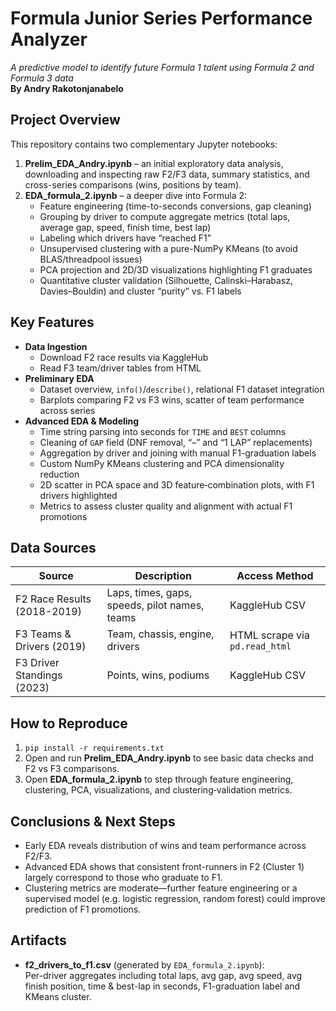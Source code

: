 # Formula Junior Series Performance Analyzer  
*A predictive model to identify future Formula 1 talent using Formula 2 and Formula 3 data*  
**By Andry Rakotonjanabelo**

## Project Overview  
This repository contains two complementary Jupyter notebooks:  
1. **Prelim_EDA_Andry.ipynb** – an initial exploratory data analysis, downloading and inspecting raw F2/F3 data, summary statistics, and cross-series comparisons (wins, positions by team).  
2. **EDA_formula_2.ipynb** – a deeper dive into Formula 2:  
   - Feature engineering (time-to-seconds conversions, gap cleaning)  
   - Grouping by driver to compute aggregate metrics (total laps, average gap, speed, finish time, best lap)  
   - Labeling which drivers have “reached F1”  
   - Unsupervised clustering with a pure-NumPy KMeans (to avoid BLAS/threadpool issues)  
   - PCA projection and 2D/3D visualizations highlighting F1 graduates  
   - Quantitative cluster validation (Silhouette, Calinski–Harabasz, Davies–Bouldin) and cluster “purity” vs. F1 labels

## Key Features  
- **Data Ingestion**  
  - Download F2 race results via KaggleHub  
  - Read F3 team/driver tables from HTML  
- **Preliminary EDA**  
  - Dataset overview, `info()`/`describe()`, relational F1 dataset integration  
  - Barplots comparing F2 vs F3 wins, scatter of team performance across series  
- **Advanced EDA & Modeling**  
  - Time string parsing into seconds for `TIME` and `BEST` columns  
  - Cleaning of `GAP` field (DNF removal, “–” and “1 LAP” replacements)  
  - Aggregation by driver and joining with manual F1-graduation labels  
  - Custom NumPy KMeans clustering and PCA dimensionality reduction  
  - 2D scatter in PCA space and 3D feature‐combination plots, with F1 drivers highlighted  
  - Metrics to assess cluster quality and alignment with actual F1 promotions  

## Data Sources  
| Source | Description | Access Method |
|--------|-------------|---------------|
| F2 Race Results (2018-2019) | Laps, times, gaps, speeds, pilot names, teams | KaggleHub CSV |
| F3 Teams & Drivers (2019) | Team, chassis, engine, drivers | HTML scrape via `pd.read_html` |
| F3 Driver Standings (2023) | Points, wins, podiums | KaggleHub CSV |

## How to Reproduce  
1. `pip install -r requirements.txt`  
2. Open and run **Prelim_EDA_Andry.ipynb** to see basic data checks and F2 vs F3 comparisons.  
3. Open **EDA_formula_2.ipynb** to step through feature engineering, clustering, PCA, visualizations, and clustering‐validation metrics.  

## Conclusions & Next Steps  
- Early EDA reveals distribution of wins and team performance across F2/F3.  
- Advanced EDA shows that consistent front-runners in F2 (Cluster 1) largely correspond to those who graduate to F1.  
- Clustering metrics are moderate—further feature engineering or a supervised model (e.g. logistic regression, random forest) could improve prediction of F1 promotions.  

## Artifacts  
- **f2_drivers_to_f1.csv** (generated by `EDA_formula_2.ipynb`):  
  Per-driver aggregates including total laps, avg gap, avg speed, avg finish position, time & best-lap in seconds, F1-graduation label and KMeans cluster.  